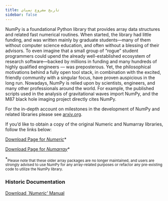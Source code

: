 ```yaml
---
title: تاريخ مشروع نمباي
sidebar: false
---
```


NumPy is a foundational Python library that provides array data structures and related fast numerical routines. When started, the library had little funding, and was written mainly by graduate students—many of them without computer science education, and often without a blessing of their advisors. To even imagine that a small group of “rogue” student programmers could upend the already well-established ecosystem of research software—backed by millions in funding and many hundreds of highly qualified engineers — was preposterous. Yet, the philosophical motivations behind a fully open tool stack, in combination with the excited, friendly community with a singular focus, have proven auspicious in the long run.  Nowadays, NumPy is relied upon by scientists, engineers, and many other professionals around the world. For example, the published scripts used in the analysis of gravitational waves import NumPy, and the M87 black hole imaging project directly cites NumPy.

For the in-depth account on milestones in the development of NumPy and related libraries please see [arxiv.org](arxiv.org/abs/1907.10121).

If you’d like to obtain a copy of the original Numeric and Numarray libraries, follow the links below:

[Download Page for *Numeric*](https://sourceforge.net/projects/numpy/files/Old%20Numeric/)*

[Download Page for *Numarray*](https://sourceforge.net/projects/numpy/files/Old%20Numarray/)*

*<sub>Please note that these older array packages are no longer maintained, and users are strongly advised to use NumPy for any array-related purposes or refactor any pre-existing code to utilize the NumPy library.</sub>

### Historic Documentation

[Download *`Numeric'* Manual](static/numeric-manual.pdf)

